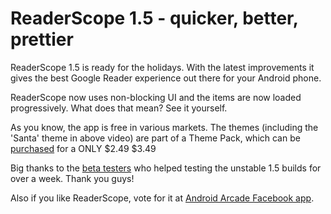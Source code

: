 ReaderScope 1.5 - quicker, better, prettier
===
ReaderScope 1.5 is ready for the holidays. With the latest improvements it gives the best Google Reader experience out there for your Android phone.  
  
ReaderScope now uses non-blocking UI and the items are now loaded progressively. What does that mean? See it yourself.  

  
  
  
As you know, the app is free in various markets. The themes (including the 'Santa' theme in above video) are part of a Theme Pack, which can be [purchased][0] for a ONLY $2.49 $3.49  
  
Big thanks to the [beta testers][1] who helped testing the unstable 1.5 builds for over a week. Thank you guys!   
  
Also if you like ReaderScope, vote for it at [Android Arcade Facebook app][2].

[0]: http://market.altcanvas.com/readerscope
[1]: http://groups.google.com/group/readerscope/browse_thread/thread/4a689a99286b525
[2]: http://apps.facebook.com/androidarcade/?ReaderScope


